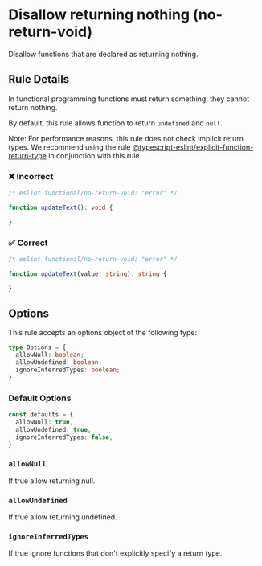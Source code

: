 # Disallow returning nothing (no-return-void)

Disallow functions that are declared as returning nothing.

## Rule Details

In functional programming functions must return something, they cannot return nothing.

By default, this rule allows function to return `undefined` and `null`.

Note: For performance reasons, this rule does not check implicit return types.
We recommend using the rule [@typescript-eslint/explicit-function-return-type](https://github.com/typescript-eslint/typescript-eslint/blob/main/packages/eslint-plugin/docs/rules/explicit-function-return-type.md) in conjunction with this rule.

### ❌ Incorrect

<!-- eslint-skip -->

```ts
/* eslint functional/no-return-void: "error" */

function updateText(): void {

}
```

### ✅ Correct

```ts
/* eslint functional/no-return-void: "error" */

function updateText(value: string): string {

}
```

## Options

This rule accepts an options object of the following type:

```ts
type Options = {
  allowNull: boolean;
  allowUndefined: boolean;
  ignoreInferredTypes: boolean;
}
```

### Default Options

```ts
const defaults = {
  allowNull: true,
  allowUndefined: true,
  ignoreInferredTypes: false,
}
```

### `allowNull`

If true allow returning null.

### `allowUndefined`

If true allow returning undefined.

### `ignoreInferredTypes`

If true ignore functions that don't explicitly specify a return type.
